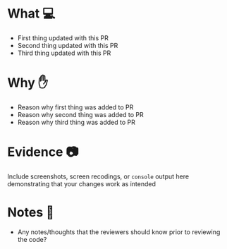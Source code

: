 # What :computer: 
* First thing updated with this PR
* Second thing updated with this PR
* Third thing updated with this PR

# Why :hand:
* Reason why first thing was added to PR
* Reason why second thing was added to PR
* Reason why third thing was added to PR

# Evidence :camera:
Include screenshots, screen recodings, or `console` output here demonstrating that your changes work as intended

<!-- All sections below are optional. You can erase any section not applicable to your Pull Request. -->

# Notes :memo:
* Any notes/thoughts that the reviewers should know prior to reviewing the code?
